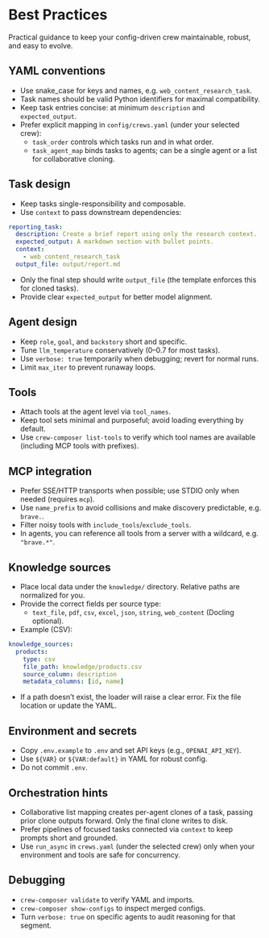 # Best Practices

Practical guidance to keep your config-driven crew maintainable, robust, and easy to evolve.

## YAML conventions

- Use snake_case for keys and names, e.g. `web_content_research_task`.
- Task names should be valid Python identifiers for maximal compatibility.
- Keep task entries concise: at minimum `description` and `expected_output`.
- Prefer explicit mapping in `config/crews.yaml` (under your selected crew):
  - `task_order` controls which tasks run and in what order.
  - `task_agent_map` binds tasks to agents; can be a single agent or a list for collaborative cloning.

## Task design

- Keep tasks single-responsibility and composable.
- Use `context` to pass downstream dependencies:

```yaml
reporting_task:
  description: Create a brief report using only the research context.
  expected_output: A markdown section with bullet points.
  context:
    - web_content_research_task
  output_file: output/report.md
```

- Only the final step should write `output_file` (the template enforces this for cloned tasks).
- Provide clear `expected_output` for better model alignment.

## Agent design

- Keep `role`, `goal`, and `backstory` short and specific.
- Tune `llm_temperature` conservatively (0–0.7 for most tasks).
- Use `verbose: true` temporarily when debugging; revert for normal runs.
- Limit `max_iter` to prevent runaway loops.

## Tools

- Attach tools at the agent level via `tool_names`.
- Keep tool sets minimal and purposeful; avoid loading everything by default.
- Use `crew-composer list-tools` to verify which tool names are available (including MCP tools with prefixes).

## MCP integration

- Prefer SSE/HTTP transports when possible; use STDIO only when needed (requires `mcp`).
- Use `name_prefix` to avoid collisions and make discovery predictable, e.g. `brave.`.
- Filter noisy tools with `include_tools`/`exclude_tools`.
- In agents, you can reference all tools from a server with a wildcard, e.g. `"brave.*"`.

## Knowledge sources

- Place local data under the `knowledge/` directory. Relative paths are normalized for you.
- Provide the correct fields per source type:
  - `text_file`, `pdf`, `csv`, `excel`, `json`, `string`, `web_content` (Docling optional).
- Example (CSV):

```yaml
knowledge_sources:
  products:
    type: csv
    file_path: knowledge/products.csv
    source_column: description
    metadata_columns: [id, name]
```

- If a path doesn’t exist, the loader will raise a clear error. Fix the file location or update the YAML.

## Environment and secrets

- Copy `.env.example` to `.env` and set API keys (e.g., `OPENAI_API_KEY`).
- Use `${VAR}` or `${VAR:default}` in YAML for robust config.
- Do not commit `.env`.

## Orchestration hints

- Collaborative list mapping creates per-agent clones of a task, passing prior clone outputs forward. Only the final clone writes to disk.
- Prefer pipelines of focused tasks connected via `context` to keep prompts short and grounded.
- Use `run_async` in `crews.yaml` (under the selected crew) only when your environment and tools are safe for concurrency.

## Debugging

- `crew-composer validate` to verify YAML and imports.
- `crew-composer show-configs` to inspect merged configs.
- Turn `verbose: true` on specific agents to audit reasoning for that segment.
